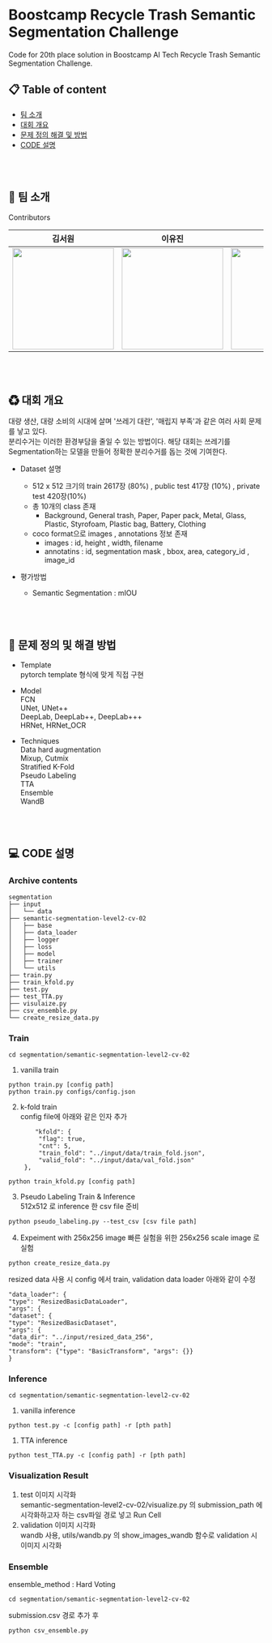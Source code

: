 # Boostcamp Recycle Trash Semantic Segmentation Challenge
Code for 20th place solution in Boostcamp AI Tech Recycle Trash Semantic Segmentation Challenge.

## 📋 Table of content

- [팀 소개](#Team)<br>
- [대회 개요](#Overview)<br>
- [문제 정의 해결 및 방법](#Solution)<br>
- [CODE 설명](#Code)<br>

<br></br>
## 👋 팀 소개 <a name = 'Team'></a>
Contributors  

|김서원|이유진|이한빈|정세종|조현동|허지훈|허정훈|
|:--:|:--:|:--:|:--:|:--:|:--:|:--:|
|<a href='https://github.com/swkim-sm'><img src='https://avatars.githubusercontent.com/u/58676931?v=4' width='200px'/></a> |<a href='https://github.com/Yiujin'><img src='https://avatars.githubusercontent.com/u/43367868?v=4' width='200px'/></a>|<a href='https://github.com/binlee52'><img src='https://avatars.githubusercontent.com/u/24227863?v=4' width='200px'/></a>|<a href='https://github.com/sejongjeong'><img src='https://avatars.githubusercontent.com/u/37677446?v=4' width='200px'/></a>|<a href='https://github.com/JODONG2'><img src='https://avatars.githubusercontent.com/u/61579014?v=4' width='200px'/></a>|<a href='https://github.com/hojihun5516'><img src='https://avatars.githubusercontent.com/u/32387358?v=4' width='200px'/></a>|<a href='https://github.com/herjh0405'><img src='https://avatars.githubusercontent.com/u/54921730?v=4' width='200px'/></a>



<br></br>
## ♻ 대회 개요 <a name = 'Overview'></a>
대량 생산, 대량 소비의 시대에 살며 '쓰레기 대란', '매립지 부족'과 같은 여러 사회 문제를 낳고 있다.  
분리수거는 이러한 환경부담을 줄일 수 있는 방법이다. 해당 대회는 쓰레기를 Segmentation하는 모델을 만들어 정확한 분리수거를 돕는 것에 기여한다. 

- Dataset 설명
  - 512 x 512 크기의 train 2617장 (80%) , public test 417장 (10%) , private test 420장(10%) 
  - 총 10개의 class 존재 
     - Background, General trash, Paper, Paper pack, Metal, Glass, Plastic, Styrofoam, Plastic bag, Battery, Clothing
  - coco format으로 images , annotations 정보 존재
    - images : id, height , width, filename
    - annotatins : id, segmentation mask , bbox, area, category_id , image_id
    
- 평가방법 
    - Semantic Segmentation : mIOU


<br></br>
## 📝 문제 정의 및 해결 방법 <a name = 'Solution'></a>
- Template<br>
  pytorch template 형식에 맞게 직접 구현

- Model<br>
  FCN<br>
  UNet, UNet++<br>
  DeepLab, DeepLab++, DeepLab+++<br>
  HRNet, HRNet_OCR<br>

- Techniques<br>
  Data hard augmentation<br>
  Mixup, Cutmix<br>
  Stratified K-Fold<br>
  Pseudo Labeling<br>
  TTA<br>
  Ensemble<br>
  WandB<br>


<br></br>
## 💻 CODE 설명<a name = 'Code'></a>

### Archive contents
```
segmentation
├── input
│   └── data
├── semantic-segmentation-level2-cv-02
│   ├── base
│   ├── data_loader
│   ├── logger
│   ├── loss
│   ├── model
│   ├── trainer
│   └── utils
├── train.py
├── train_kfold.py
├── test.py
├── test_TTA.py
├── visulaize.py
├── csv_ensemble.py
└── create_resize_data.py
```

### Train
```
cd segmentation/semantic-segmentation-level2-cv-02
```
1. vanilla train   
```
python train.py [config path]
python train.py configs/config.json
```
2. k-fold train  
   config file에 아래와 같은 인자 추가
   ```
       "kfold": {
        "flag": true,
        "cnt": 5,
        "train_fold": "../input/data/train_fold.json", 
        "valid_fold": "../input/data/val_fold.json"        
    },
   ```
```
python train_kfold.py [config path]
```
3. Pseudo Labeling Train & Inference   
512x512 로 inference 한 csv file 준비
```
python pseudo_labeling.py --test_csv [csv file path]
```
4. Expeiment with 256x256 image 
빠른 실험을 위한 256x256 scale image 로 실험
```
python create_resize_data.py
```
resized data 사용 시 config 에서 train, validation data loader 아래와 같이 수정
```
"data_loader": {
"type": "ResizedBasicDataLoader",
"args": {
"dataset": {
"type": "ResizedBasicDataset",
"args": {
"data_dir": "../input/resized_data_256",
"mode": "train",
"transform": {"type": "BasicTransform", "args": {}}
}
```

### Inference
```
cd segmentation/semantic-segmentation-level2-cv-02
```
1. vanilla inference  
```
python test.py -c [config path] -r [pth path]
```
1. TTA inference
```
python test_TTA.py -c [config path] -r [pth path]
```

### Visualization Result
1. test 이미지 시각화<br>
   semantic-segmentation-level2-cv-02/visualize.py 의 submission_path 에 시각화하고자 하는 csv파일 경로 넣고 Run Cell 
2. validation 이미지 시각화<br>
   wandb 사용, utils/wandb.py 의 show_images_wandb 함수로 validation 시 이미지 시각화


### Ensemble
ensemble_method : Hard Voting
```
cd segmentation/semantic-segmentation-level2-cv-02
```
submission.csv 경로 추가 후 
```
python csv_ensemble.py
```






